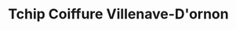 ---
title: "Tchip Coiffure Villenave-D'ornon"
url: /villenave-dornon/tchip-coiffure-villenave-dornon/
shop: coiffeur
---
